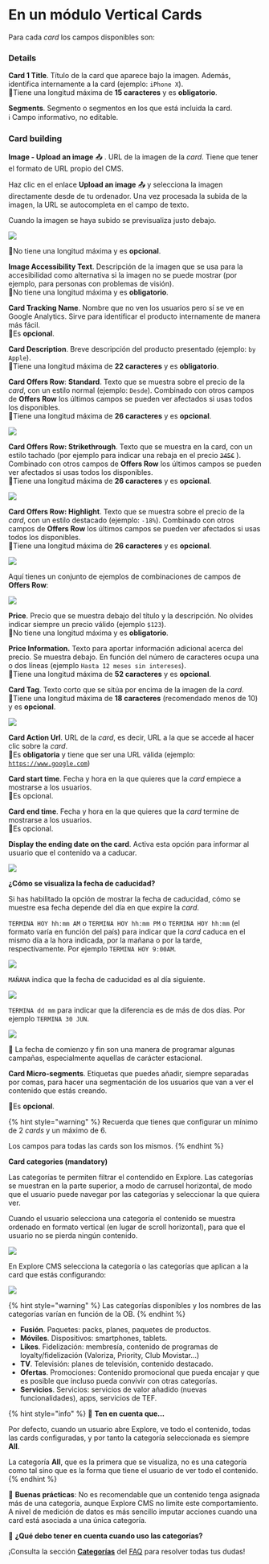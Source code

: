 # En un módulo Vertical Cards

Para cada _card_ los campos disponibles son:

### Details

**Card 1 Title**. Título de la card que aparece bajo la imagen. Además, identifica internamente a la card \(ejemplo: `iPhone X`\).  
🔅Tiene una longitud máxima de **15 caracteres** y es **obligatorio**.

**Segments**. Segmento o segmentos en los que está incluida la card.  
ℹ Campo informativo, no editable.

### Card building

**Image - Upload an image** 📤 . URL de la imagen de la _card_. Tiene que tener el formato de URL propio del CMS.

Haz clic en el enlace **Upload an image** 📤 y selecciona la imagen directamente desde de tu ordenador. Una vez procesada la subida de la imagen, la URL se autocompleta en el campo de texto.

Cuando la imagen se haya subido se previsualiza justo debajo.

![](../../.gitbook/assets/image%20%2837%29.png)

🔅No tiene una longitud máxima y es **opcional**.

**Image Accessibility Text**. Descripción de la imagen que se usa para la accesibilidad como alternativa si la imagen no se puede mostrar \(por ejemplo, para personas con problemas de visión\).  
🔅No tiene una longitud máxima y es **obligatorio**.

**Card Tracking Name**. Nombre que no ven los usuarios pero sí se ve en Google Analytics. Sirve para identificar el producto internamente de manera más fácil.  
🔅Es **opcional**.

**Card Description**. Breve descripción del producto presentado \(ejemplo: `by Apple`\).  
🔅Tiene una longitud máxima de **22 caracteres** y es **obligatorio**.

**Card Offers Row**: **Standard**. Texto que se muestra sobre el precio de la _card_, con un estilo normal \(ejemplo: `Desde`\). Combinado con otros campos de **Offers Row** los últimos campos se pueden ver afectados si usas todos los disponibles.  
🔅Tiene una longitud máxima de **26 caracteres** y es **opcional**.

![](../../.gitbook/assets/card_offer_row_standard.png)

**Card Offers Row: Strikethrough**. Texto que se muestra en la card, con un estilo tachado \(por ejemplo para indicar una rebaja en el precio ~~`345€`~~ \). Combinado con otros campos de **Offers Row** los últimos campos se pueden ver afectados si usas todos los disponibles.  
 🔅Tiene una longitud máxima de **26 caracteres** y es **opcional**.

![](../../.gitbook/assets/card_offer_row_subrayado.png)

**Card Offers Row: Highlight**. Texto que se muestra sobre el precio de la _card_, con un estilo destacado \(ejemplo: `-18%`\). Combinado con otros campos de **Offers Row** los últimos campos se pueden ver afectados si usas todos los disponibles.  
🔅Tiene una longitud máxima de **26 caracteres** y es **opcional**.

![](https://lh6.googleusercontent.com/oYG3Qydlec2DuKc7ttf9gVM7GGkHzV0XYo8mVH2f4MJhE37Cb95CdPYH5x2UYYcrIvVuk_n0QBI8wG8APlWF8LzRGaSTVe9pWg6Sh1_ZrW5mQiEuxJyBsXk2yZEdjfhjgB4wzFw-)

Aquí tienes un conjunto de ejemplos de combinaciones de campos de **Offers Row**:

![](../../.gitbook/assets/offer_rows_variantes.png)

**Price**. Precio que se muestra debajo del título y la descripción. No olvides indicar siempre un precio válido \(ejemplo `$123`\).  
🔅No tiene una longitud máxima y es **obligatorio**.

**Price Information.** Texto para aportar información adicional acerca del precio. Se muestra debajo. En función del número de caracteres ocupa una o dos líneas \(ejemplo `Hasta 12 meses sin intereses`\).  
🔅Tiene una longitud máxima de **52 caracteres** y es **opcional**.

**Card Tag**. Texto corto que se sitúa por encima de la imagen de la _card_.  
🔅Tiene una longitud máxima de **18 caracteres** \(recomendado menos de 10\) y es **opcional**.

![](../../.gitbook/assets/tags_vertical_cards.png)

**Card Action Url**. URL de la _card_, es decir, URL a la que se accede al hacer clic sobre la _card_.  
🔅Es **obligatoria** y tiene que ser una URL válida \(ejemplo: [`https://www.google.com`](https://www.google.com)\)

**Card start time**. Fecha y hora en la que quieres que la _card_ empiece a mostrarse a los usuarios.  
🔅Es opcional.

**Card end time**. Fecha y hora en la que quieres que la _card_ termine de mostrarse a los usuarios.  
🔅Es opcional.

**Display the ending date on the card**. Activa esta opción para informar al usuario que el contenido va a caducar.

![](../../.gitbook/assets/image%20%2827%29.png)

**¿Cómo se visualiza la fecha de caducidad?**

Si has habilitado la opción de mostrar la fecha de caducidad, cómo se muestre esa fecha depende del día en que expire la _card_.

`TERMINA HOY hh:mm AM` o `TERMINA HOY hh:mm PM` o `TERMINA HOY hh:mm` \(el formato varía en función del país\) para indicar que la _card_ caduca en el mismo día a la hora indicada, por la mañana o por la tarde, respectivamente. Por ejemplo `TERMINA HOY 9:00AM`.

![](../../.gitbook/assets/image%20%2855%29.png)

`MAÑANA` indica que la fecha de caducidad es al día siguiente.

![](../../.gitbook/assets/image%20%286%29.png)

`TERMINA dd mm` para indicar que la diferencia es de más de dos días. Por ejemplo `TERMINA 30 JUN`.

![](../../.gitbook/assets/image%20%2824%29.png)

🎯 La fecha de comienzo y fin son una manera de programar algunas campañas, especialmente aquellas de carácter estacional.

**Card Micro-segments**. Etiquetas que puedes añadir, siempre separadas por comas, para hacer una segmentación de los usuarios que van a ver el contenido que estás creando.

🔅Es **opcional**.

{% hint style="warning" %}
Recuerda que tienes que configurar un mínimo de 2 _cards_ y un máximo de 6.

Los campos para todas las cards son los mismos.
{% endhint %}

**Card categories \(mandatory\)**

Las categorías te permiten filtrar el contendido en Explore. Las categorías se muestran en la parte superior, a modo de carrusel horizontal, de modo que el usuario puede navegar por las categorías y seleccionar la que quiera ver.

Cuando el usuario selecciona una categoría el contenido se muestra ordenado en formato vertical \(en lugar de scroll horizontal\), para que el usuario no se pierda ningún contenido.

![](../../.gitbook/assets/categories_devices-1-.png)

En Explore CMS selecciona la categoría o las categorías que aplican a la card que estás configurando:

![](../../.gitbook/assets/categories_banner-1-.png)

{% hint style="warning" %}
Las categorías disponibles y los nombres de las categorías varían en función de la OB.
{% endhint %}

* **Fusión**. Paquetes: packs, planes, paquetes de productos.
* **Móviles**. Dispositivos: smartphones, tablets.
* **Likes**. Fidelización: membresía, contenido de programas de loyalty/fidelización \(Valoriza, Priority, Club Movistar…\)
* **TV**. Televisión: planes de televisión, contenido destacado.
* **Ofertas**. Promociones: Contenido promocional que pueda encajar y que es posible que incluso pueda convivir con otras categorías.
* **Servicios**. Servicios: servicios de valor añadido \(nuevas funcionalidades\), apps, servicios de TEF. 

{% hint style="info" %}
🙋 **Ten en cuenta que...**

Por defecto, cuando un usuario abre Explore, ve todo el contenido, todas las cards configuradas, y por tanto la categoría seleccionada es siempre **All**.

La categoría **All**, que es la primera que se visualiza, no es una categoría como tal sino que es la forma que tiene el usuario de ver todo el contenido.
{% endhint %}

🎯 **Buenas prácticas**: No es recomendable que un contenido tenga asignada más de una categoría, aunque Explore CMS no limite este comportamiento. A nivel de medición de datos es más sencillo imputar acciones cuando una card está asociada a una única categoría.

🤔 **¿Qué debo tener en cuenta cuando uso las categorías?**

¡Consulta la sección [**Categorías**](https://app.gitbook.com/@tef-novum/s/explore-cms/~/drafts/-LyYX2WN5Qc794RVRWmG/faq#categorias) del [FAQ](../../faq.md) para resolver todas tus dudas!

